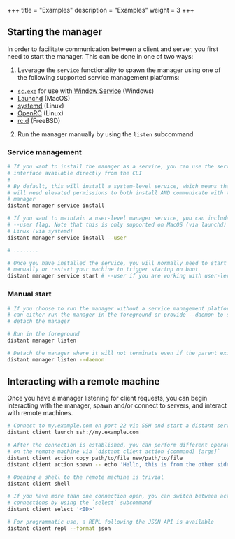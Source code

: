 +++
title = "Examples"
description = "Examples"
weight = 3
+++

## Starting the manager

In order to facilitate communication between a client and server, you first
need to start the manager. This can be done in one of two ways:

1. Leverage the `service` functionality to spawn the manager using one of the
   following supported service management platforms:
  - [`sc.exe`](https://docs.microsoft.com/en-us/previous-versions/windows/it-pro/windows-server-2012-r2-and-2012/cc754599(v=ws.11)) for use with [Window Service](https://en.wikipedia.org/wiki/Windows_service) (Windows)
  - [Launchd](https://en.wikipedia.org/wiki/Launchd) (MacOS)
  - [systemd](https://en.wikipedia.org/wiki/Systemd) (Linux)
  - [OpenRC](https://en.wikipedia.org/wiki/OpenRC) (Linux)
  - [rc.d](https://en.wikipedia.org/wiki/Init#Research_Unix-style/BSD-style) (FreeBSD)
2. Run the manager manually by using the `listen` subcommand

### Service management

```bash
# If you want to install the manager as a service, you can use the service
# interface available directly from the CLI
#
# By default, this will install a system-level service, which means that you
# will need elevated permissions to both install AND communicate with the
# manager
distant manager service install

# If you want to maintain a user-level manager service, you can include the
# --user flag. Note that this is only supported on MacOS (via launchd) and
# Linux (via systemd)
distant manager service install --user

# ........

# Once you have installed the service, you will normally need to start it
# manually or restart your machine to trigger startup on boot
distant manager service start # --user if you are working with user-level
```

### Manual start

```bash
# If you choose to run the manager without a service management platform, you
# can either run the manager in the foreground or provide --daemon to spawn and
# detach the manager

# Run in the foreground
distant manager listen

# Detach the manager where it will not terminate even if the parent exits
distant manager listen --daemon
```

## Interacting with a remote machine

Once you have a manager listening for client requests, you can begin
interacting with the manager, spawn and/or connect to servers, and interact
with remote machines.

```bash
# Connect to my.example.com on port 22 via SSH and start a distant server
distant client launch ssh://my.example.com

# After the connection is established, you can perform different operations
# on the remote machine via `distant client action {command} [args]`
distant client action copy path/to/file new/path/to/file
distant client action spawn -- echo 'Hello, this is from the other side'

# Opening a shell to the remote machine is trivial
distant client shell

# If you have more than one connection open, you can switch between active
# connections by using the `select` subcommand
distant client select '<ID>'

# For programmatic use, a REPL following the JSON API is available
distant client repl --format json
```
